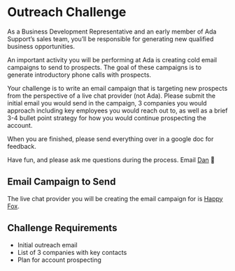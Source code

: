
# Outreach Challenge

As a Business Development Representative and an early member of Ada Support’s sales team, you’ll be responsible for generating new qualified business opportunities.

An important activity you will be performing at Ada is creating cold email campaigns to send to prospects. The goal of these campaigns is to generate introductory phone calls with prospects.

Your challenge is to write an email campaign that is targeting new prospects from the perspective of a live chat provider (not Ada). Please submit the initial email you would send in the campaign, 3 companies you would approach including key employees you would reach out to, as well as a brief 3-4 bullet point strategy for how you would continue prospecting the account.

When you are finished, please send everything over in a google doc for feedback. 

Have fun, and please ask me questions during the process. Email [Dan](dan@ada.support) 🙂

## Email Campaign to Send

The live chat provider you will be creating the email campaign for is [Happy Fox](https://www.happyfox.com/).

## Challenge Requirements
- Initial outreach email
- List of 3 companies with key contacts
- Plan for account prospecting
